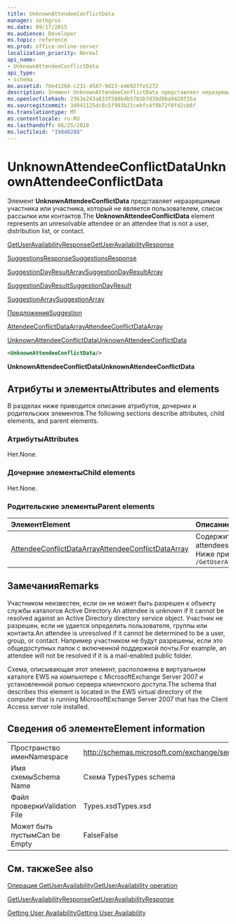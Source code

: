 ```yaml
---
title: UnknownAttendeeConflictData
manager: sethgros
ms.date: 09/17/2015
ms.audience: Developer
ms.topic: reference
ms.prod: office-online-server
localization_priority: Normal
api_name:
- UnknownAttendeeConflictData
api_type:
- schema
ms.assetid: 70e41268-c231-4587-9d23-e46927fe5272
description: Элемент UnknownAttendeeConflictData представляет неразрешимые участника или участника, который не является пользователем, список рассылки или контактов.
ms.openlocfilehash: 2363e243a833f580b4b5701b7d39d9ba9420f35a
ms.sourcegitcommit: 34041125dc8c5f993b21cebfc4f8b72f0fd2cb6f
ms.translationtype: MT
ms.contentlocale: ru-RU
ms.lasthandoff: 06/25/2018
ms.locfileid: "19840288"
---
```

# <a name="unknownattendeeconflictdata"></a><span data-ttu-id="1e60d-103">UnknownAttendeeConflictData</span><span class="sxs-lookup"><span data-stu-id="1e60d-103">UnknownAttendeeConflictData</span></span>

<span data-ttu-id="1e60d-104">Элемент **UnknownAttendeeConflictData** представляет неразрешимые участника или участника, который не является пользователем, список рассылки или контактов.</span><span class="sxs-lookup"><span data-stu-id="1e60d-104">The **UnknownAttendeeConflictData** element represents an unresolvable attendee or an attendee that is not a user, distribution list, or contact.</span></span> 
  
[<span data-ttu-id="1e60d-105">GetUserAvailabilityResponse</span><span class="sxs-lookup"><span data-stu-id="1e60d-105">GetUserAvailabilityResponse</span></span>](getuseravailabilityresponse.md)
  
[<span data-ttu-id="1e60d-106">SuggestionsResponse</span><span class="sxs-lookup"><span data-stu-id="1e60d-106">SuggestionsResponse</span></span>](suggestionsresponse.md)
  
[<span data-ttu-id="1e60d-107">SuggestionDayResultArray</span><span class="sxs-lookup"><span data-stu-id="1e60d-107">SuggestionDayResultArray</span></span>](suggestiondayresultarray.md)
  
[<span data-ttu-id="1e60d-108">SuggestionDayResult</span><span class="sxs-lookup"><span data-stu-id="1e60d-108">SuggestionDayResult</span></span>](suggestiondayresult.md)
  
[<span data-ttu-id="1e60d-109">SuggestionArray</span><span class="sxs-lookup"><span data-stu-id="1e60d-109">SuggestionArray</span></span>](suggestionarray.md)
  
[<span data-ttu-id="1e60d-110">Предложения</span><span class="sxs-lookup"><span data-stu-id="1e60d-110">Suggestion</span></span>](suggestion.md)
  
[<span data-ttu-id="1e60d-111">AttendeeConflictDataArray</span><span class="sxs-lookup"><span data-stu-id="1e60d-111">AttendeeConflictDataArray</span></span>](attendeeconflictdataarray.md)
  
[<span data-ttu-id="1e60d-112">UnknownAttendeeConflictData</span><span class="sxs-lookup"><span data-stu-id="1e60d-112">UnknownAttendeeConflictData</span></span>](unknownattendeeconflictdata.md)
  
```xml
<UnknownAttendeeConflictData/>
```

 <span data-ttu-id="1e60d-113">**UnknownAttendeeConflictData**</span><span class="sxs-lookup"><span data-stu-id="1e60d-113">**UnknownAttendeeConflictData**</span></span>
## <a name="attributes-and-elements"></a><span data-ttu-id="1e60d-114">Атрибуты и элементы</span><span class="sxs-lookup"><span data-stu-id="1e60d-114">Attributes and elements</span></span>

<span data-ttu-id="1e60d-115">В разделах ниже приводится описание атрибутов, дочерних и родительских элементов.</span><span class="sxs-lookup"><span data-stu-id="1e60d-115">The following sections describe attributes, child elements, and parent elements.</span></span>
  
### <a name="attributes"></a><span data-ttu-id="1e60d-116">Атрибуты</span><span class="sxs-lookup"><span data-stu-id="1e60d-116">Attributes</span></span>

<span data-ttu-id="1e60d-117">Нет.</span><span class="sxs-lookup"><span data-stu-id="1e60d-117">None.</span></span>
  
### <a name="child-elements"></a><span data-ttu-id="1e60d-118">Дочерние элементы</span><span class="sxs-lookup"><span data-stu-id="1e60d-118">Child elements</span></span>

<span data-ttu-id="1e60d-119">Нет.</span><span class="sxs-lookup"><span data-stu-id="1e60d-119">None.</span></span>
  
### <a name="parent-elements"></a><span data-ttu-id="1e60d-120">Родительские элементы</span><span class="sxs-lookup"><span data-stu-id="1e60d-120">Parent elements</span></span>

|<span data-ttu-id="1e60d-121">**Элемент**</span><span class="sxs-lookup"><span data-stu-id="1e60d-121">**Element**</span></span>|<span data-ttu-id="1e60d-122">**Описание**</span><span class="sxs-lookup"><span data-stu-id="1e60d-122">**Description**</span></span>|
|:-----|:-----|
|[<span data-ttu-id="1e60d-123">AttendeeConflictDataArray</span><span class="sxs-lookup"><span data-stu-id="1e60d-123">AttendeeConflictDataArray</span></span>](attendeeconflictdataarray.md) <br/> |<span data-ttu-id="1e60d-124">Содержит массив данных конфликта запрашиваемого участников, определенный в [операция GetUserAvailability](getuseravailability-operation.md).</span><span class="sxs-lookup"><span data-stu-id="1e60d-124">Contains an array of conflict data for queried attendees identified in the [GetUserAvailability operation](getuseravailability-operation.md).</span></span>  <br/> <span data-ttu-id="1e60d-125">Ниже приведен выражение XPath для этого элемента.</span><span class="sxs-lookup"><span data-stu-id="1e60d-125">The following is the XPath expression to this element:</span></span>  <br/>  `/GetUserAvailabilityResponse/SuggestionsResponse/SuggestionDayResultArray/SuggestionDayResult[i]/SuggestionArray/Suggestion[i]/AttendeeConflictDataArray` <br/> |
   
## <a name="remarks"></a><span data-ttu-id="1e60d-126">Замечания</span><span class="sxs-lookup"><span data-stu-id="1e60d-126">Remarks</span></span>

<span data-ttu-id="1e60d-127">Участником неизвестен, если он не может быть разрешен к объекту службы каталогов Active Directory.</span><span class="sxs-lookup"><span data-stu-id="1e60d-127">An attendee is unknown if it cannot be resolved against an Active Directory directory service object.</span></span> <span data-ttu-id="1e60d-128">Участник не разрешен, если не удается определить пользователя, группы или контакта.</span><span class="sxs-lookup"><span data-stu-id="1e60d-128">An attendee is unresolved if it cannot be determined to be a user, group, or contact.</span></span> <span data-ttu-id="1e60d-129">Например участником не будут разрешены, если это общедоступных папок с включенной поддержкой почты.</span><span class="sxs-lookup"><span data-stu-id="1e60d-129">For example, an attendee will not be resolved if it is a mail-enabled public folder.</span></span>
  
<span data-ttu-id="1e60d-130">Схема, описывающая этот элемент, расположена в виртуальном каталоге EWS на компьютере с MicrosoftExchange Server 2007 и установленной ролью сервера клиентского доступа.</span><span class="sxs-lookup"><span data-stu-id="1e60d-130">The schema that describes this element is located in the EWS virtual directory of the computer that is running MicrosoftExchange Server 2007 that has the Client Access server role installed.</span></span>
  
## <a name="element-information"></a><span data-ttu-id="1e60d-131">Сведения об элементе</span><span class="sxs-lookup"><span data-stu-id="1e60d-131">Element information</span></span>

|||
|:-----|:-----|
|<span data-ttu-id="1e60d-132">Пространство имен</span><span class="sxs-lookup"><span data-stu-id="1e60d-132">Namespace</span></span>  <br/> |http://schemas.microsoft.com/exchange/services/2006/types  <br/> |
|<span data-ttu-id="1e60d-133">Имя схемы</span><span class="sxs-lookup"><span data-stu-id="1e60d-133">Schema Name</span></span>  <br/> |<span data-ttu-id="1e60d-134">Схема Types</span><span class="sxs-lookup"><span data-stu-id="1e60d-134">Types schema</span></span>  <br/> |
|<span data-ttu-id="1e60d-135">Файл проверки</span><span class="sxs-lookup"><span data-stu-id="1e60d-135">Validation File</span></span>  <br/> |<span data-ttu-id="1e60d-136">Types.xsd</span><span class="sxs-lookup"><span data-stu-id="1e60d-136">Types.xsd</span></span>  <br/> |
|<span data-ttu-id="1e60d-137">Может быть пустым</span><span class="sxs-lookup"><span data-stu-id="1e60d-137">Can be Empty</span></span>  <br/> |<span data-ttu-id="1e60d-138">False</span><span class="sxs-lookup"><span data-stu-id="1e60d-138">False</span></span>  <br/> |
   
## <a name="see-also"></a><span data-ttu-id="1e60d-139">См. также</span><span class="sxs-lookup"><span data-stu-id="1e60d-139">See also</span></span>



[<span data-ttu-id="1e60d-140">Операция GetUserAvailability</span><span class="sxs-lookup"><span data-stu-id="1e60d-140">GetUserAvailability operation</span></span>](getuseravailability-operation.md)
  
[<span data-ttu-id="1e60d-141">GetUserAvailabilityResponse</span><span class="sxs-lookup"><span data-stu-id="1e60d-141">GetUserAvailabilityResponse</span></span>](getuseravailabilityresponse.md)


[<span data-ttu-id="1e60d-142">Getting User Availability</span><span class="sxs-lookup"><span data-stu-id="1e60d-142">Getting User Availability</span></span>](http://msdn.microsoft.com/library/d4133fcb-9b0f-4e6b-aadf-a389da83516a%28Office.15%29.aspx)

